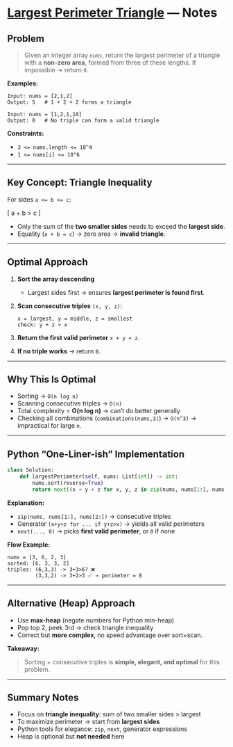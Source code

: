 # **[Largest Perimeter Triangle](https://leetcode.com/problems/largest-perimeter-triangle/description/) — Notes**

## **Problem**

> Given an integer array `nums`, return the largest perimeter of a triangle with a **non-zero area**, formed from three of these lengths.
> If impossible → return `0`.

**Examples:**

```text
Input: nums = [2,1,2]
Output: 5   # 1 + 2 + 2 forms a triangle

Input: nums = [1,2,1,10]
Output: 0   # No triple can form a valid triangle
```

**Constraints:**

* `3 <= nums.length <= 10^4`
* `1 <= nums[i] <= 10^6`

---

## **Key Concept: Triangle Inequality**

For sides `a <= b <= c`:

[
a + b > c
]

* Only the sum of the **two smaller sides** needs to exceed the **largest side**.
* Equality (`a + b = c`) → zero area → **invalid triangle**.

---

## **Optimal Approach**

1. **Sort the array descending**

   * Largest sides first → ensures **largest perimeter is found first**.

2. **Scan consecutive triples** `(x, y, z)`:

   ```text
   x = largest, y = middle, z = smallest
   check: y + z > x
   ```

3. **Return the first valid perimeter** `x + y + z`.

4. **If no triple works** → return `0`.

---

## **Why This Is Optimal**

* Sorting → `O(n log n)`
* Scanning consecutive triples → `O(n)`
* Total complexity = **O(n log n)** → can’t do better generally
* Checking all combinations (`combinations(nums,3)`) → `O(n^3)` → impractical for large `n`.

---

## **Python “One-Liner-ish” Implementation**

```python
class Solution:
    def largestPerimeter(self, nums: List[int]) -> int:
        nums.sort(reverse=True)
        return next((x + y + z for x, y, z in zip(nums, nums[1:], nums[2:]) if y + z > x),0)
```

**Explanation:**

* `zip(nums, nums[1:], nums[2:])` → consecutive triples
* Generator `(x+y+z for ... if y+z>x)` → yields all valid perimeters
* `next(..., 0)` → picks **first valid perimeter**, or `0` if none

**Flow Example:**

```text
nums = [3, 6, 2, 3]
sorted: [6, 3, 3, 2]
triples: (6,3,3) -> 3+3>6? ❌
         (3,3,2) -> 3+2>3 ✅ → perimeter = 8
```

---

## **Alternative (Heap) Approach**

* Use **max-heap** (negate numbers for Python min-heap)
* Pop top 2, peek 3rd → check triangle inequality
* Correct but **more complex**, no speed advantage over sort+scan.

**Takeaway:**

> Sorting + consecutive triples is **simple, elegant, and optimal** for this problem.

---

## **Summary Notes**

* Focus on **triangle inequality**: sum of two smaller sides > largest
* To maximize perimeter → start from **largest sides**
* Python tools for elegance: `zip`, `next`, generator expressions
* Heap is optional but **not needed** here

